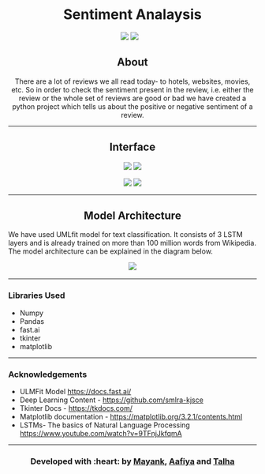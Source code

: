 <p align="center"
<img src ="https://github.com/Aafiya-H/Python-Sentiment-Analysis/blob/master/Images/LOGO_cropped.png" width = 250px>
</p>

<h1 align = 'center'> Sentiment Analaysis 
</h1>

&emsp;&emsp;&emsp;&emsp;&emsp;&emsp;&emsp;&emsp;&emsp;&emsp;&emsp;&emsp;&emsp;&emsp;&emsp;&emsp; [![](https://img.shields.io/badge/Made_with-fast.ai-blue?style=for-the-badge)](https://docs.fast.ai/)
[![](https://img.shields.io/badge/Made_with-tkinter-blue?style=for-the-badge)](https://docs.python.org/3/library/tk.html)


<h2 align='center'>
About 
</h2>
<p align='center'>
There are a lot of reviews we all read today- to hotels, websites, movies, etc. So in order to check the sentiment present in the review, i.e. either the review or the whole set of reviews are good or bad we have created a python project which tells us about the positive or negative sentiment of a review. 
</p>

-----------------------------------

<h2 align='center'>
Interface 
</h2>
<p align="center">
  <img src ="./assets/website.gif" width = 250px>
  <img src ="./assets/website.gif" width = 250px>
</p>
<p align="center">
  <img src ="./assets/website.gif" width = 250px>
  <img src ="./assets/website.gif" width = 250px>
</p>


-----------------------------------

<h2 align='center'>
Model Architecture
</h2>
<p align="left">
  We have used  UMLfit model for text classification. It consists of 3 LSTM layers and is already trained on more than 100 million words from Wikipedia. The model architecture can be explained in the diagram below. 
</p>
<p align="center">
<img src ="./assets/website.gif" width = 500px>
</p>

-----------------------------------

### Libraries Used 

- Numpy
- Pandas
- fast.ai
- tkinter 
- matplotlib

-----------------------------------

### Acknowledgements 

- ULMFit Model https://docs.fast.ai/
- Deep Learning Content - https://github.com/smlra-kjsce
- Tkinter Docs - https://tkdocs.com/
- Matplotlib documentation - https://matplotlib.org/3.2.1/contents.html 
- LSTMs- The basics of Natural Language Processing https://www.youtube.com/watch?v=9TFnjJkfqmA 

-----------------------------------

<h3 align="center"><b>Developed with :heart: by <a href="https://github.com/m607stars">Mayank</a>, <a href="https://github.com/Aafiya-H">Aafiya</a> and <a href="https://github.com/talha1503">Talha</a></b></h1>
